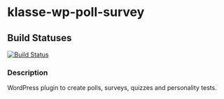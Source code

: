 klasse-wp-poll-survey
=====================

Build Statuses
--------------
[![Build Status](https://travis-ci.org/klassebe/klasse-wp-poll-survey.png?branch=master)](https://travis-ci.org/klassebe/klasse-wp-poll-survey)

### Description
WordPress plugin to create polls, surveys, quizzes and personality tests.

